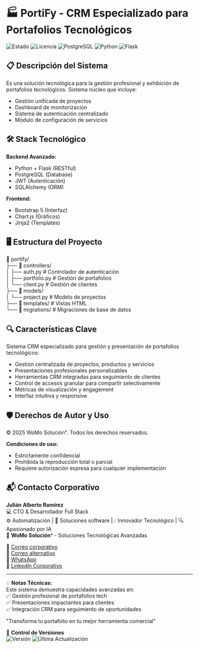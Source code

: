 # 🏭 PortiFy - CRM Especializado para Portafolios Tecnológicos

![Estado](https://img.shields.io/badge/🚀_En_Desarrollo-blue) 
![Licencia](https://img.shields.io/badge/Licencia-🔒_Privada-red)
![PostgreSQL](https://img.shields.io/badge/PostgreSQL-4169E1?logo=postgresql&logoColor=white)
![Python](https://img.shields.io/badge/Python-3776AB?logo=python&logoColor=white)
![Flask](https://img.shields.io/badge/Flask-000000?logo=flask&logoColor=white)

## 📋 Descripción del Sistema
Es una solución tecnológica para la gestión profesional y exhibición de portafolios tecnológicos. Sistema núcleo que incluye:

- Gestión unificada de proyectos
- Dashboard de monitorización
- Sistema de autenticación centralizado
- Módulo de configuración de servicios

## 🛠 Stack Tecnológico

**Backend Avanzado:**
- Python + Flask (RESTful)
- PostgreSQL (Database)
- JWT (Autenticación)
- SQLAlchemy (ORM)

**Frontend:**
- Bootstrap 5 (Interfaz)
- Chart.js (Gráficos)
- Jinja2 (Templates)

## 🖥️ Estructura del Proyecto
📁 portify/  
├── 📂 controllers/  
│   ├── auth.py       # Controlador de autenticación  
│   ├── portfolio.py  # Gestión de portafolios  
│   └── client.py     # Gestión de clientes  
├── 📂 models/  
│   └── project.py    # Modelo de proyectos  
├── 📂 templates/     # Vistas HTML  
└── 📂 migrations/    # Migraciones de base de datos  
  

## 🔍 Características Clave
Sistema CRM especializado para gestión y presentación de portafolios tecnológicos:
- Gestión centralizada de proyectos, productos y servicios
- Presentaciones profesionales personalizables
- Herramientas CRM integradas para seguimiento de clientes
- Control de accesos granular para compartir selectivamente
- Métricas de visualización y engagement
- Interfaz intuitiva y responsive

## 🛡️ Derechos de Autor y Uso
© 2025 WoMo Soluciónˢ. Todos los derechos reservados.

**Condiciones de uso:**
- Estrictamente confidencial
- Prohibida la reproducción total o parcial
- Requiere autorización expresa para cualquier implementación

## 📬 Contacto Corporativo

**Julián Alberto Ramírez**  
💻 CTO & Desarrollador Full Stack   
⚙️ Automatización | 🧩 Soluciones software |💡 Innovador Tecnológico | 🔍 Apasionado por IA  
🏢 **WoMo Soluciónˢ** - Soluciones Tecnológicas Avanzadas  

📧 [Correo corporativo](mailto:womostd@gmail.com)  
📧 [Correo alternativo](mailto:juliram81@hotmail.com)  
📱 [WhatsApp](https://wa.me/573180401930)  
🔗 [LinkedIn Corporativo](https://www.linkedin.com/company/womo-solucions/)  
   
---

💡 **Notas Técnicas:**  
Este sistema demuestra capacidades avanzadas en:  
✅ Gestión profesional de portafolios tech  
✅ Presentaciones impactantes para clientes  
✅ Integración CRM para seguimiento de oportunidades  

"Transforma tu portafolio en tu mejor herramienta comercial"



📅 **Control de Versiones**  
![Versión](https://img.shields.io/badge/Versión-1.1.0-blue) ![Última Actualización](https://img.shields.io/badge/Actualizado-Jun_2025-green)
